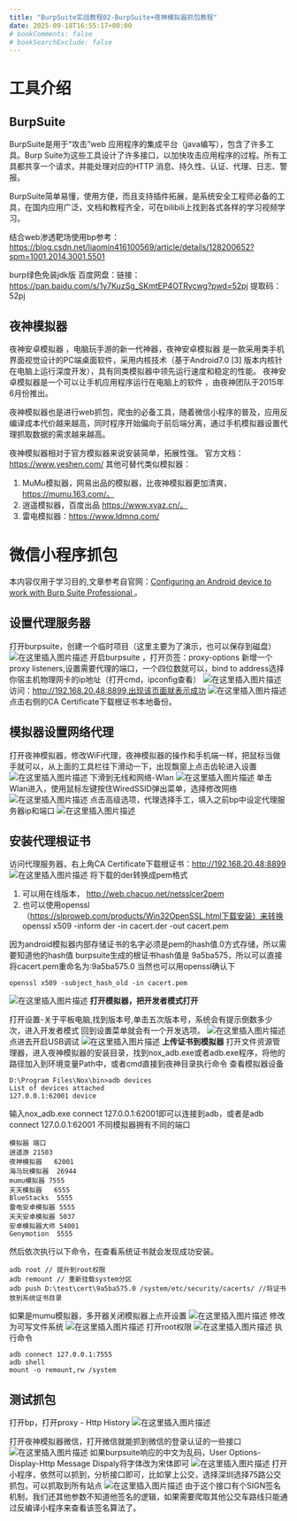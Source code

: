 ```yaml
---
title: "BurpSuite实战教程02-BurpSuite+夜神模拟器抓包教程"
date: 2025-09-18T16:55:17+08:00
# bookComments: false
# bookSearchExclude: false
---
```


# 工具介绍
## BurpSuite
BurpSuite是用于“攻击”web 应用程序的集成平台（java编写），包含了许多工具。Burp Suite为这些工具设计了许多接口，以加快攻击应用程序的过程。所有工具都共享一个请求，并能处理对应的HTTP 消息、持久性、认证、代理、日志、警报。

BurpSuite简单易懂，使用方便，而且支持插件拓展，是系统安全工程师必备的工具，在国内应用广泛，文档和教程齐全，可在bilibili上找到各式各样的学习视频学习。

结合web渗透靶场使用bp参考：https://blog.csdn.net/liaomin416100569/article/details/128200652?spm=1001.2014.3001.5501

burp绿色免装jdk版
百度网盘：链接：https://pan.baidu.com/s/1y7KuzSg_SKmtEP4OTRycwg?pwd=52pj 提取码：52pj


## 夜神模拟器
夜神安卓模拟器  ，电脑玩手游的新一代神器，夜神安卓模拟器 是一款采用类手机界面视觉设计的PC端桌面软件，采用内核技术（基于Android7.0 [3]  版本内核针在电脑上运行深度开发），具有同类模拟器中领先运行速度和稳定的性能。
夜神安卓模拟器是一个可以让手机应用程序运行在电脑上的软件 ，由夜神团队于2015年6月份推出。

夜神模拟器也是进行web抓包，爬虫的必备工具，随着微信小程序的普及，应用反编译成本代价越来越高，同时程序开始偏向于前后端分离，通过手机模拟器设置代理抓取数据的需求越来越高。

夜神模拟器相对于官方模拟器来说安装简单，拓展性强。
官方文档：https://www.yeshen.com/
其他可替代类似模拟器：
1. MuMu模拟器，网易出品的模拟器，比夜神模拟器更加清爽，https://mumu.163.com/。
2. 逍遥模拟器，百度出品 https://www.xyaz.cn/。
3. 雷电模拟器：https://www.ldmnq.com/

# 微信小程序抓包
本内容仅用于学习目的,文章参考自官网：[Configuring an Android device to work with Burp Suite Professional
](https://portswigger.net/burp/documentation/desktop/mobile/config-android-device)。
## 设置代理服务器
打开burpsuite，创建一个临时项目（这里主要为了演示，也可以保存到磁盘）
![在这里插入图片描述](https://i-blog.csdnimg.cn/blog_migrate/b40fa5e8e4f5acca1472070cdaa20fe9.png)
开启burpsuite ，打开页签：proxy-options 新增一个proxy listeners,设置需要代理的端口，一个四位数就可以，bind to address选择你宿主机物理网卡的ip地址（打开cmd，ipconfig查看）
![在这里插入图片描述](https://i-blog.csdnimg.cn/blog_migrate/ed82a4a199569d1d13138376ac1d7c39.png)
访问：http://192.168.20.48:8899,出现该页面就表示成功
![在这里插入图片描述](https://i-blog.csdnimg.cn/blog_migrate/dc4ec74a766e2bf0293f015955c8e619.png)
点击右侧的CA Certificate下载根证书本地备份。
## 模拟器设置网络代理
打开夜神模拟器，修改WiFi代理，夜神模拟器的操作和手机端一样，把鼠标当做手就可以，从上面的工具栏往下滑动一下，出现飘窗上点击齿轮进入设置
![在这里插入图片描述](https://i-blog.csdnimg.cn/blog_migrate/e69b6d0a6d80e63cdd4305f36f13be6c.png)
下滑到无线和网络-Wlan
![在这里插入图片描述](https://i-blog.csdnimg.cn/blog_migrate/a021acb39d679ee7546fd8ad254e6970.png)
单击Wlan进入，使用鼠标左键按住WiredSSID弹出菜单，选择修改网络
![在这里插入图片描述](https://i-blog.csdnimg.cn/blog_migrate/4f0d1368697fb726b2ba5ebab69406be.png)
点击高级选项，代理选择手工，填入之前bp中设定代理服务器ip和端口
![在这里插入图片描述](https://i-blog.csdnimg.cn/blog_migrate/9685598cf896570093314a07ba63ff15.png)
## 安装代理根证书
访问代理服务器，右上角CA Certificate下载根证书：http://192.168.20.48:8899
![在这里插入图片描述](https://i-blog.csdnimg.cn/blog_migrate/dc4ec74a766e2bf0293f015955c8e619.png)
将下载的der转换成pem格式
1. 可以用在线版本，
     http://web.chacuo.net/netsslcer2pem
3. 也可以使用openssl（https://slproweb.com/products/Win32OpenSSL.html下载安装）来转换
    openssl x509 -inform der -in cacert.der -out cacert.pem

因为android模拟器内部存储证书的名字必须是pem的hash值.0方式存储，所以需要知道他的hash值
burpsuite生成的根证书hash值是 9a5ba575，所以可以直接将cacert.pem重命名为:9a5ba575.0
当然也可以用openssl确认下
```
openssl x509 -subject_hash_old -in cacert.pem
```
![在这里插入图片描述](https://i-blog.csdnimg.cn/blog_migrate/06377104afb9eb379c63960eaabc7036.png)
**打开模拟器，把开发者模式打开**

打开设置-关于平板电脑,找到版本号,单击五次版本号，系统会有提示倒数多少次，进入开发者模式
回到设置菜单就会有一个开发选项。
![在这里插入图片描述](https://i-blog.csdnimg.cn/blog_migrate/6becbc74bd47ef41563dc15d32027680.png)
点进去开启USB调试
![在这里插入图片描述](https://i-blog.csdnimg.cn/blog_migrate/ee527792d5fd92136ce90e29db5e33b1.png)
**上传证书到模拟器**
打开文件资源管理器，进入夜神模拟器的安装目录，找到nox_adb.exe或者adb.exe程序，将他的路径加入到环境变量Path中，或者cmd直接到夜神目录执行命令
查看模拟器设备
```
D:\Program Files\Nox\bin>adb devices
List of devices attached
127.0.0.1:62001 device
```
输入nox_adb.exe connect 127.0.0.1:62001即可以连接到adb，或者是adb connect 127.0.0.1:62001
不同模拟器拥有不同的端口

```
模拟器	端口
逍遥游	21503
夜神模拟器	62001
海马玩模拟器	26944
mumu模拟器	7555
天天模拟器	6555
BlueStacks	5555
雷电安卓模拟器	5555
天天安卓模拟器	5037
安卓模拟器⼤师	54001
Genymotion	5555
```

然后依次执行以下命令，在查看系统证书就会发现成功安装。
```
adb root // 提升到root权限
adb remount // 重新挂载system分区
adb push D:\test\cert\9a5ba575.0 /system/etc/security/cacerts/ //将证书放到系统证书目录
```
如果是mumu模拟器，多开器关闭模拟器上点开设置
![在这里插入图片描述](https://i-blog.csdnimg.cn/blog_migrate/d3661b932fbd8d0cd17d76d762e29da4.png)
修改为可写文件系统
![在这里插入图片描述](https://i-blog.csdnimg.cn/blog_migrate/1896efe8248337411207da11619a0f16.png)
打开root权限
![在这里插入图片描述](https://i-blog.csdnimg.cn/blog_migrate/e2f8a2f13ba5680cddbf6c27b21ac93b.png)
执行命令

```
adb connect 127.0.0.1:7555
adb shell
mount -o remount,rw /system
```
## 测试抓包
打开bp，打开proxy - Http History
![在这里插入图片描述](https://i-blog.csdnimg.cn/blog_migrate/fe9e3909f616ab4fe664593784bbf965.png)

打开夜神模拟器微信，打开微信就能抓到微信的登录认证的一些接口
![在这里插入图片描述](https://i-blog.csdnimg.cn/blog_migrate/3c9c0ab74c5166f2e7cd0c542290ad98.png)
如果burpsuite响应的中文为乱码，User Options-Display-Http Message Dispaly将字体改为宋体即可
![在这里插入图片描述](https://i-blog.csdnimg.cn/blog_migrate/d959ef42c3658a242e05fe1bcf36ea16.png)
打开小程序，依然可以抓到，分析接口即可，比如掌上公交，选择深圳选择75路公交抓包，可以抓取到所有站点
![在这里插入图片描述](https://i-blog.csdnimg.cn/blog_migrate/b6acd3efe2406e89ec96db33e32cd3b8.png)
由于这个接口有个SIGN签名机制，我们还其他参数不知道他签名的逻辑，如果需要爬取其他公交车路线只能通过反编译小程序来查看该签名算法了。



